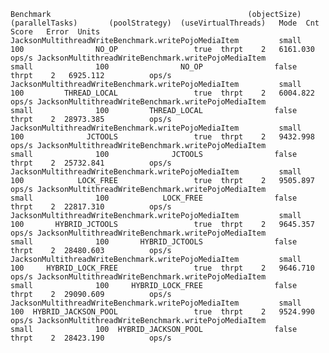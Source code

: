 `Benchmark                                            (objectSize)  (parallelTasks)       (poolStrategy)  (useVirtualThreads)   Mode  Cnt      Score   Error  Units
JacksonMultithreadWriteBenchmark.writePojoMediaItem         small              100                NO_OP                 true  thrpt    2   6161.030          ops/s
JacksonMultithreadWriteBenchmark.writePojoMediaItem         small              100                NO_OP                false  thrpt    2   6925.112          ops/s
JacksonMultithreadWriteBenchmark.writePojoMediaItem         small              100         THREAD_LOCAL                 true  thrpt    2   6004.822          ops/s
JacksonMultithreadWriteBenchmark.writePojoMediaItem         small              100         THREAD_LOCAL                false  thrpt    2  28973.385          ops/s
JacksonMultithreadWriteBenchmark.writePojoMediaItem         small              100              JCTOOLS                 true  thrpt    2   9432.998          ops/s
JacksonMultithreadWriteBenchmark.writePojoMediaItem         small              100              JCTOOLS                false  thrpt    2  25732.841          ops/s
JacksonMultithreadWriteBenchmark.writePojoMediaItem         small              100            LOCK_FREE                 true  thrpt    2   9505.897          ops/s
JacksonMultithreadWriteBenchmark.writePojoMediaItem         small              100            LOCK_FREE                false  thrpt    2  22817.310          ops/s
JacksonMultithreadWriteBenchmark.writePojoMediaItem         small              100       HYBRID_JCTOOLS                 true  thrpt    2   9645.357          ops/s
JacksonMultithreadWriteBenchmark.writePojoMediaItem         small              100       HYBRID_JCTOOLS                false  thrpt    2  28480.603          ops/s
JacksonMultithreadWriteBenchmark.writePojoMediaItem         small              100     HYBRID_LOCK_FREE                 true  thrpt    2   9646.710          ops/s
JacksonMultithreadWriteBenchmark.writePojoMediaItem         small              100     HYBRID_LOCK_FREE                false  thrpt    2  29090.609          ops/s
JacksonMultithreadWriteBenchmark.writePojoMediaItem         small              100  HYBRID_JACKSON_POOL                 true  thrpt    2   9524.990          ops/s
JacksonMultithreadWriteBenchmark.writePojoMediaItem         small              100  HYBRID_JACKSON_POOL                false  thrpt    2  28423.190          ops/s`